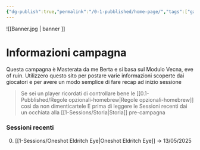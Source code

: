 ```yaml
---
{"dg-publish":true,"permalink":"/0-1-pubblished/home-page/","tags":["gardenEntry"],"noteIcon":""}
---
```


![[Banner.jpg \| banner ]]

# Informazioni campagna
Questa campagna è Masterata da me Berta e si basa sul Modulo Vecna, eve of ruin.
Utilizzero questo sito per postare varie informazioni scoperte dai giocatori e per avere un modo semplice di fare recap ad inizio sessione

> Se sei un player ricordati di controllare bene le [[0.1-Pubblished/Regole opzionali-homebrew\|Regole opzionali-homebrew]] cosi da non dimenticartele
> E prima di leggere le Sessioni recenti dai un occhiata alla [[1-Sessions/Storia\|Storia]] pre-campagna

### Sessioni recenti

 0. [[1-Sessions/Oneshot Eldritch Eye\|Oneshot Eldritch Eye]] -> 13/05/2025